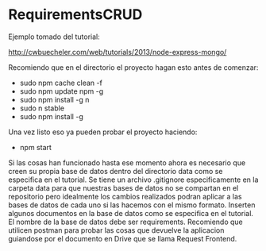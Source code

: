 RequirementsCRUD
================

Ejemplo tomado del tutorial:

http://cwbuecheler.com/web/tutorials/2013/node-express-mongo/

Recomiendo que en el directorio el proyecto hagan esto antes de comenzar:
- sudo npm cache clean -f 
- sudo npm update npm -g 
- sudo npm install -g n 
- sudo n stable 
- sudo npm install -g

Una vez listo eso ya pueden probar el proyecto haciendo:
- npm start

Si las cosas han funcionado hasta ese momento ahora es necesario que creen su propia base de datos dentro del directorio data como se especifica en el tutorial. Se tiene un archivo .gitignore especificamente en la carpeta data para que nuestras bases de datos no se compartan en el repositorio pero idealmente los cambios realizados podran aplicar a las bases de datos de cada uno si las hacemos con el mismo formato. Inserten algunos documentos en la base de datos como se especifica en el tutorial. El nombre de la base de datos debe ser requirements. Recomiendo que utilicen postman para probar las cosas que devuelve la aplicacion guiandose por el documento en Drive que se llama Request Frontend.
